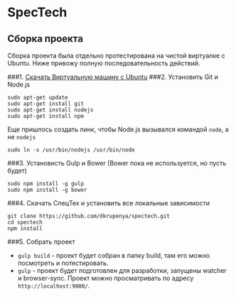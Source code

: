 # SpecTech
## Сборка проекта
Сборка проекта была отдельно протестирована на чистой виртуалке с Ubuntu. Ниже привожу полную последовательность действий.

###1. [Скачать Виртуальную машину с Ubuntu](https://virtualboximages.com/Ubuntu+14.04+LTS+i386+Desktop+VirtualBox+VDI+Virtual+Computer)
###2. Установить Git и Node.js
```
sudo apt-get update
sudo apt-get install git
sudo apt-get install nodejs
sudo apt-get install npm
```
Еще пришлось создать линк, чтобы Node.js вызывался командой `node`, а не `nodejs`
```
sudo ln -s /usr/bin/nodejs /usr/bin/node
```
###3. Установисть Gulp и Bower
(Bower пока не используется, но пусть будет)
```
sudo npm install -g gulp
sudo npm install -g bower
```
###4. Скачать СпецТех и установить все локальные зависимости
```
git clone https://github.com/dkrupenya/spectech.git
cd spectech
npm install
```
###5. Собрать проект
  * `gulp build` - проект будет собран в папку build, там его можно посмотреть и потестировать.
  * `gulp` - проект будет подготовлен для разработки, запущены watcher и browser-sync. Проект можно просматривать по адресу `http://localhost:9000/`.
